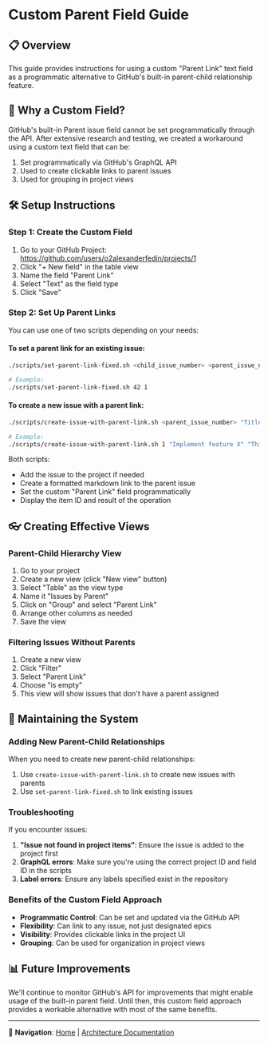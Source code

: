 # Custom Parent Field Guide

## 📋 Overview

This guide provides instructions for using a custom "Parent Link" text field as a programmatic alternative to GitHub's built-in parent-child relationship feature.

## 🚫 Why a Custom Field?

GitHub's built-in Parent issue field cannot be set programmatically through the API. After extensive research and testing, we created a workaround using a custom text field that can be:

1. Set programmatically via GitHub's GraphQL API
2. Used to create clickable links to parent issues
3. Used for grouping in project views

## 🛠️ Setup Instructions

### Step 1: Create the Custom Field

1. Go to your GitHub Project: https://github.com/users/o2alexanderfedin/projects/1
2. Click "+ New field" in the table view
3. Name the field "Parent Link"
4. Select "Text" as the field type
5. Click "Save"

### Step 2: Set Up Parent Links

You can use one of two scripts depending on your needs:

#### To set a parent link for an existing issue:

```bash
./scripts/set-parent-link-fixed.sh <child_issue_number> <parent_issue_number>

# Example:
./scripts/set-parent-link-fixed.sh 42 1
```

#### To create a new issue with a parent link:

```bash
./scripts/create-issue-with-parent-link.sh <parent_issue_number> "Title" "Description" "label1,label2"

# Example:
./scripts/create-issue-with-parent-link.sh 1 "Implement feature X" "This implements X" "user-story,priority:high"
```

Both scripts:
- Add the issue to the project if needed
- Create a formatted markdown link to the parent issue
- Set the custom "Parent Link" field programmatically
- Display the item ID and result of the operation

## 👓 Creating Effective Views

### Parent-Child Hierarchy View

1. Go to your project
2. Create a new view (click "New view" button)
3. Select "Table" as the view type
4. Name it "Issues by Parent"
5. Click on "Group" and select "Parent Link"
6. Arrange other columns as needed
7. Save the view

### Filtering Issues Without Parents

1. Create a new view
2. Click "Filter"
3. Select "Parent Link"
4. Choose "is empty"
5. This view will show issues that don't have a parent assigned

## 🔄 Maintaining the System

### Adding New Parent-Child Relationships

When you need to create new parent-child relationships:

1. Use `create-issue-with-parent-link.sh` to create new issues with parents
2. Use `set-parent-link-fixed.sh` to link existing issues 

### Troubleshooting

If you encounter issues:

1. **"Issue not found in project items"**: Ensure the issue is added to the project first
2. **GraphQL errors**: Make sure you're using the correct project ID and field ID in the scripts
3. **Label errors**: Ensure any labels specified exist in the repository

### Benefits of the Custom Field Approach

- **Programmatic Control**: Can be set and updated via the GitHub API
- **Flexibility**: Can link to any issue, not just designated epics
- **Visibility**: Provides clickable links in the project UI
- **Grouping**: Can be used for organization in project views

## 📊 Future Improvements

We'll continue to monitor GitHub's API for improvements that might enable usage of the built-in parent field. Until then, this custom field approach provides a workable alternative with most of the same benefits.

---

🧭 **Navigation**: [Home](/README.md) | [Architecture Documentation](/docs/architecture/README.md)